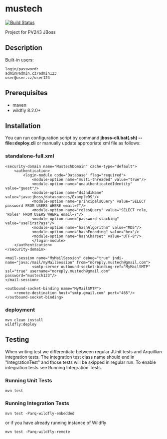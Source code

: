 # mustech

[![Build Status](https://travis-ci.org/matobet/mustech.svg?branch=master)](https://travis-ci.org/matobet/mustech)

Project for PV243 JBoss

## Description
Built-in users:

    login/password:
    admin@admin.cz/admin123
    user@user.cz/user123

## Prerequisites

* maven
* wildfly 8.2.0+

## Installation

You can run configuration script by command <b>jboss-cli.bat(.sh) --file=deploy.cli</b> or manually update appropriate xml file as follows: 

### standalone-full.xml

    <security-domain name="MustechDomain" cache-type="default">
        <authentication>
            <login-module code="Database" flag="required">
                <module-option name="multi-threaded" value="true"/>
                <module-option name="unauthenticatedIdentity" value="guest"/>
                <module-option name="dsJndiName" value="java:jboss/datasources/ExampleDS"/>
                <module-option name="principalsQuery" value="SELECT password FROM USERS WHERE email=?"/>
                <module-option name="rolesQuery" value="SELECT role, 'Roles' FROM USERS WHERE email=?"/>
                <module-option name="password-stacking" value="useFirstPass"/>
                <module-option name="hashAlgorithm" value="MD5"/>
                <module-option name="hashEncoding" value="hex"/>
                <module-option name="hashCharset" value="UTF-8"/>
                </login-module>
        </authentication>
    </security-domain>
    
    <mail-session name="MyMailSession" debug="true" jndi-name="java:/mail/myMailSession" from="noreply.mustech@gmail.com">
                <smtp-server outbound-socket-binding-ref="MyMailSMTP" ssl="true" username="noreply.mustech@gmail.com" password="mustech123"/>
    </mail-session>
    
    <outbound-socket-binding name="MyMailSMTP">
        <remote-destination host="smtp.gmail.com" port="465"/>
    </outbound-socket-binding>

### deployment

    mvn clean install
    wildfly:deploy

## Testing

When writing test we differentiate between regular JUnit tests and Arquillian integration tests.
The integration test class name should end in "IntegrationTest" and those tests will be skipped in 
regular run. To enable integration tests see Running Integration Tests.

### Running Unit Tests

    mvn test

### Running Integration Tests

    mvn test -Parq-wildfly-embedded

or if you have already running instance of Wildfly

    mvn test -Parq-wildfly-remote
